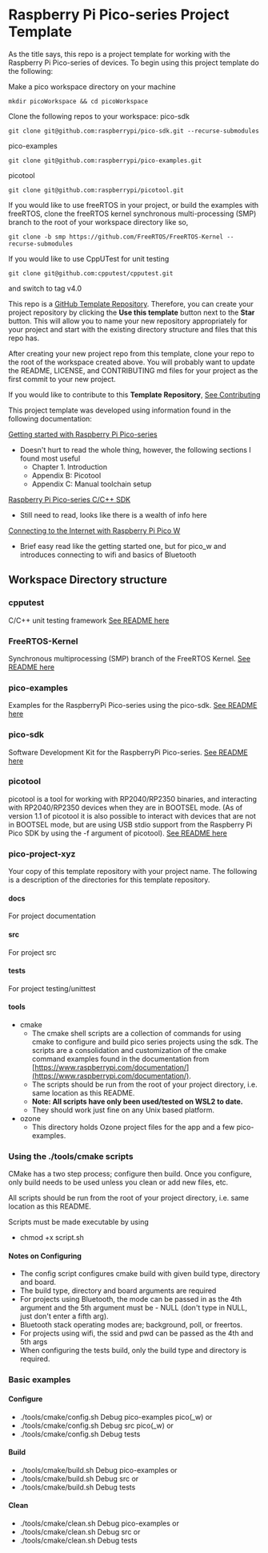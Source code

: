 # Raspberry Pi Pico-series Project Template

As the title says, this repo is a project template for working with the Raspberry Pi Pico-series of devices. To begin using this project template do the following:

Make a pico workspace directory on your machine 
````
mkdir picoWorkspace && cd picoWorkspace
````
Clone the following repos to your workspace:
pico-sdk
````
git clone git@github.com:raspberrypi/pico-sdk.git --recurse-submodules
````
pico-examples
````
git clone git@github.com:raspberrypi/pico-examples.git
````
picotool
````
git clone git@github.com:raspberrypi/picotool.git
````
If you would like to use freeRTOS in your project, or build the examples with freeRTOS, clone the freeRTOS kernel synchronous multi-processing (SMP) branch to the root of your workspace directory like so,
````
git clone -b smp https://github.com/FreeRTOS/FreeRTOS-Kernel --recurse-submodules
````
If you would like to use CppUTest for unit testing
````
git clone git@github.com:cpputest/cpputest.git
````
and switch to tag v4.0

This repo is a [GitHub Template Repository](https://docs.github.com/en/repositories/creating-and-managing-repositories/creating-a-template-repository).  Therefore, you can create your project repository by clicking the **Use this template** button next to the **Star** button.  This will allow you to name your new repository appropriately for your project and start with the existing directory structure and files that this repo has.  

After creating your new project repo from this template, clone your repo to the root of the workspace created above.  You will probably want to update the README, LICENSE, and CONTRIBUTING md files for your project as the first commit to your new project.

If you would like to contribute to this **Template Repository**, [See Contributing](CONTRIBUTING.md)

This project template was developed using information found in the following documentation:

[Getting started with Raspberry Pi Pico-series](https://datasheets.raspberrypi.com/pico/getting-started-with-pico.pdf)
- Doesn't hurt to read the whole thing, however, the following sections I found most useful
    - Chapter 1. Introduction
    - Appendix B: Picotool
    - Appendix C: Manual toolchain setup

[Raspberry Pi Pico-series C/C++ SDK](https://datasheets.raspberrypi.com/pico/raspberry-pi-pico-c-sdk.pdf)
- Still need to read, looks like there is a wealth of info here

[Connecting to the Internet with Raspberry Pi Pico W](https://datasheets.raspberrypi.com/picow/connecting-to-the-internet-with-pico-w.pdf)
- Brief easy read like the getting started one, but for pico_w and introduces connecting to wifi and basics of Bluetooth

## Workspace Directory structure

### cpputest

C/C++ unit testing framework
[See README here](https://github.com/cpputest/cpputest)
### FreeRTOS-Kernel

Synchronous multiprocessing (SMP) branch of the FreeRTOS Kernel.
[See README here](https://github.com/FreeRTOS/FreeRTOS-Kernel)

### pico-examples

Examples for the RaspberryPi Pico-series using the pico-sdk.
[See README here](https://github.com/raspberrypi/pico-examples)

### pico-sdk

Software Development Kit for the RaspberryPi Pico-series.
[See README here](https://github.com/raspberrypi/pico-sdk)

### picotool
picotool is a tool for working with RP2040/RP2350 binaries, and interacting with RP2040/RP2350 devices when they are in BOOTSEL mode. (As of version 1.1 of picotool it is also possible to interact with devices that are not in BOOTSEL mode, but are using USB stdio support from the Raspberry Pi Pico SDK by using the -f argument of picotool).
[See README here](https://github.com/raspberrypi/picotool)

### pico-project-xyz

Your copy of this template repository with your project name.  The following is a description of the directories for this template repository.

#### docs

For project documentation

#### src

For project src

#### tests

For project testing/unittest

#### tools
- cmake
    - The cmake shell scripts are a collection of commands for using cmake to configure and build pico series projects using the sdk.  The scripts are a consolidation and customization of the cmake command examples found in the documentation from [https://www.raspberrypi.com/documentation/](https://www.raspberrypi.com/documentation/).
    - The scripts should be run from the root of your project directory, i.e. same location as this README.
    - **Note: All scripts have only been used/tested on WSL2 to date.**  
    - They should work just fine on any Unix based platform.
- ozone
    - This directory holds Ozone project files for the app and a few pico-examples.

### Using the ./tools/cmake scripts

CMake has a two step process; configure then build.  Once you configure, only build needs to be used unless you clean or add new files, etc.

All scripts should be run from the root of your project directory, i.e. same location as this README.

Scripts must be made executable by using
- chmod +x script.sh

#### Notes on Configuring
- The config script configures cmake build with given build type, directory and board.
- The build type, directory and board arguments are required 
- For projects using Bluetooth, the mode can be passed in as the 4th argument and the 5th argument must be - NULL (don't type in NULL, just don't enter a fifth arg).
- Bluetooth stack operating modes are; background, poll, or freertos.
- For projects using wifi, the ssid and pwd can be passed as the 4th and 5th args
- When configuring the tests build, only the build type and directory is required.

### Basic examples 

#### Configure

- ./tools/cmake/config.sh Debug pico-examples pico(_w)
or
- ./tools/cmake/config.sh Debug src pico(_w)
or
- ./tools/cmake/config.sh Debug tests

#### Build

- ./tools/cmake/build.sh Debug pico-examples
or
- ./tools/cmake/build.sh Debug src
or
- ./tools/cmake/build.sh Debug tests

#### Clean

- ./tools/cmake/clean.sh Debug pico-examples
or
- ./tools/cmake/clean.sh Debug src
or
- ./tools/cmake/clean.sh Debug tests

